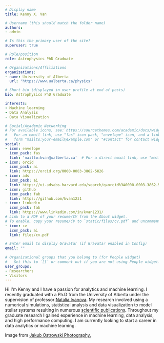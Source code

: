 ```yaml
---
# Display name
title: Kenny X. Van

# Username (this should match the folder name)
authors:
- admin

# Is this the primary user of the site?
superuser: true

# Role/position
role: Astrophysics PhD Graduate

# Organizations/Affiliations
organizations:
- name: University of Alberta
  url: "https://www.ualberta.ca/physics"

# Short bio (displayed in user profile at end of posts)
bio: Astrophysics PhD Graduate

interests:
- Machine learning
- Data Analysis
- Data Visualization

# Social/Academic Networking
# For available icons, see: https://sourcethemes.com/academic/docs/widgets/#icons
#   For an email link, use "fas" icon pack, "envelope" icon, and a link in the
#   form "mailto:your-email@example.com" or "#contact" for contact widget.
social:
- icon: envelope
  icon_pack: fas
  link: 'mailto:kvan@ualberta.ca'  # For a direct email link, use "mailto:test@example.org".
- icon: orcid
  icon_pack: ai
  link: https://orcid.org/0000-0003-3862-5826
- icon: ads
  icon_pack: ai
  link: https://ui.adsabs.harvard.edu/search/q=orcid%3A0000-0003-3862-5826&sort=date+desc
- icon: github
  icon_pack: fab
  link: https://github.com/kvan1231
- icon: linkedin
  icon_pack: fab
  link: https://www.linkedin.com/in/kvan1231/
# Link to a PDF of your resume/CV from the About widget.
# To enable, copy your resume/CV to `static/files/cv.pdf` and uncomment the lines below.  
- icon: cv
  icon_pack: ai
  link: files/cv.pdf

# Enter email to display Gravatar (if Gravatar enabled in Config)
email: ""
  
# Organizational groups that you belong to (for People widget)
#   Set this to `[]` or comment out if you are not using People widget.  
user_groups:
- Researchers
- Visitors
---
```


Hi I'm Kenny and I have a passion for analytics and machine learning. I recently graduated with a Ph.D from the University of Alberta under the supervision of professor [Natalia Ivanova](https://sites.ualberta.ca/~ivanova1/). My research involved using a numerical simulations, statistical analysis and data visualization to model stellar systems resulting in numerous [scientific publications](#featured). Throughout my graduate research I gained experience in machine learning, data analysis, and high performance computing. I am currently looking to start a career in data analytics or machine learning.

Image from [Jakub Ostrowski Photography.](https://www.jakubostrowski.com/)
